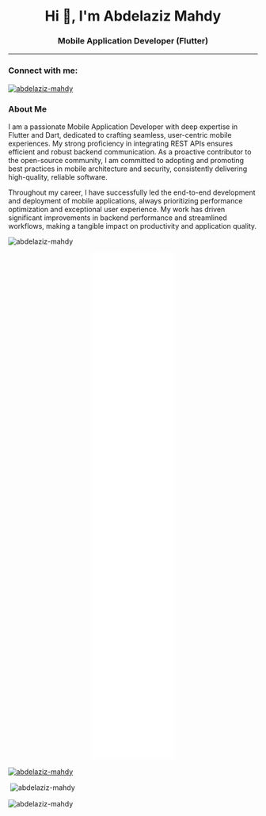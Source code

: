 <h1 align="center">Hi 👋, I'm Abdelaziz Mahdy</h1>
<h3 align="center">Mobile Application Developer (Flutter)</h3>

---

<h3 align="left">Connect with me:</h3>
<p align="left">
  <a href="https://linkedin.com/in/abdelaziz-mahdy" target="blank">
    <img align="center" src="https://raw.githubusercontent.com/rahuldkjain/github-profile-readme-generator/master/src/images/icons/Social/linked-in-alt.svg" alt="abdelaziz-mahdy" height="30" width="40" />
  </a>
</p>

<h3>About Me</h3>

<p>I am a passionate Mobile Application Developer with deep expertise in Flutter and Dart, dedicated to crafting seamless, user-centric mobile experiences. My strong proficiency in integrating REST APIs ensures efficient and robust backend communication. As a proactive contributor to the open-source community, I am committed to adopting and promoting best practices in mobile architecture and security, consistently delivering high-quality, reliable software.</p>

<p>Throughout my career, I have successfully led the end-to-end development and deployment of mobile applications, always prioritizing performance optimization and exceptional user experience. My work has driven significant improvements in backend performance and streamlined workflows, making a tangible impact on productivity and application quality.</p>

<p align="left"> 
  <img src="https://komarev.com/ghpvc/?username=abdelaziz-mahdy&label=Profile%20views&color=0e75b6&style=flat" alt="abdelaziz-mahdy" /> 
</p>
<p align="center">
  <img src="https://github.com/abdelaziz-mahdy/abdelaziz-mahdy/blob/main/github-metrics.svg" alt="GitHub Metrics">
</p>

<p align="left"> 
  <a href="https://github.com/ryo-ma/github-profile-trophy">
    <img src="https://github-profile-trophy.vercel.app/?username=abdelaziz-mahdy" alt="abdelaziz-mahdy" />
  </a> 
</p>



<p>&nbsp;<img align="center" src="https://github-readme-stats.vercel.app/api?username=abdelaziz-mahdy&show_icons=true&locale=en" alt="abdelaziz-mahdy" /></p>

<p><img align="center" src="https://github-readme-streak-stats.herokuapp.com/?user=abdelaziz-mahdy&" alt="abdelaziz-mahdy" /></p>

